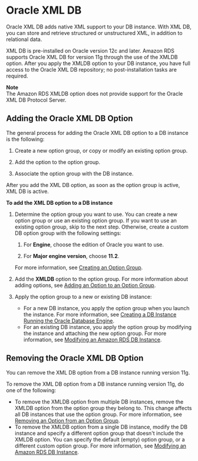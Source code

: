 # Oracle XML DB<a name="Appendix.Oracle.Options.XMLDB"></a>

Oracle XML DB adds native XML support to your DB instance\. With XML DB, you can store and retrieve structured or unstructured XML, in addition to relational data\. 

XML DB is pre\-installed on Oracle version 12c and later\. Amazon RDS supports Oracle XML DB for version 11g through the use of the XMLDB option\. After you apply the XMLDB option to your DB instance, you have full access to the Oracle XML DB repository; no post\-installation tasks are required\. 

**Note**  
The Amazon RDS XMLDB option does not provide support for the Oracle XML DB Protocol Server\. 

## Adding the Oracle XML DB Option<a name="Oracle.Options.XMLDB.Add"></a>

The general process for adding the Oracle XML DB option to a DB instance is the following: 

1. Create a new option group, or copy or modify an existing option group\.

1. Add the option to the option group\.

1. Associate the option group with the DB instance\.

After you add the XML DB option, as soon as the option group is active, XML DB is active\. 

**To add the XML DB option to a DB instance**

1. Determine the option group you want to use\. You can create a new option group or use an existing option group\. If you want to use an existing option group, skip to the next step\. Otherwise, create a custom DB option group with the following settings: 

   1. For **Engine**, choose the edition of Oracle you want to use\. 

   1. For **Major engine version**, choose **11\.2**\. 

   For more information, see [Creating an Option Group](USER_WorkingWithOptionGroups.md#USER_WorkingWithOptionGroups.Create)\. 

1. Add the **XMLDB** option to the option group\. For more information about adding options, see [Adding an Option to an Option Group](USER_WorkingWithOptionGroups.md#USER_WorkingWithOptionGroups.AddOption)\. 

1. Apply the option group to a new or existing DB instance: 
   + For a new DB instance, you apply the option group when you launch the instance\. For more information, see [Creating a DB Instance Running the Oracle Database Engine](USER_CreateOracleInstance.md)\. 
   + For an existing DB instance, you apply the option group by modifying the instance and attaching the new option group\. For more information, see [Modifying an Amazon RDS DB Instance](Overview.DBInstance.Modifying.md)\. 

## Removing the Oracle XML DB Option<a name="Oracle.Options.XMLDB.Remove"></a>

You can remove the XML DB option from a DB instance running version 11g\. 

To remove the XML DB option from a DB instance running version 11g, do one of the following: 
+ To remove the XMLDB option from multiple DB instances, remove the XMLDB option from the option group they belong to\. This change affects all DB instances that use the option group\. For more information, see [Removing an Option from an Option Group](USER_WorkingWithOptionGroups.md#USER_WorkingWithOptionGroups.RemoveOption)\. 
+ To remove the XMLDB option from a single DB instance, modify the DB instance and specify a different option group that doesn't include the XMLDB option\. You can specify the default \(empty\) option group, or a different custom option group\. For more information, see [Modifying an Amazon RDS DB Instance](Overview.DBInstance.Modifying.md)\. 
